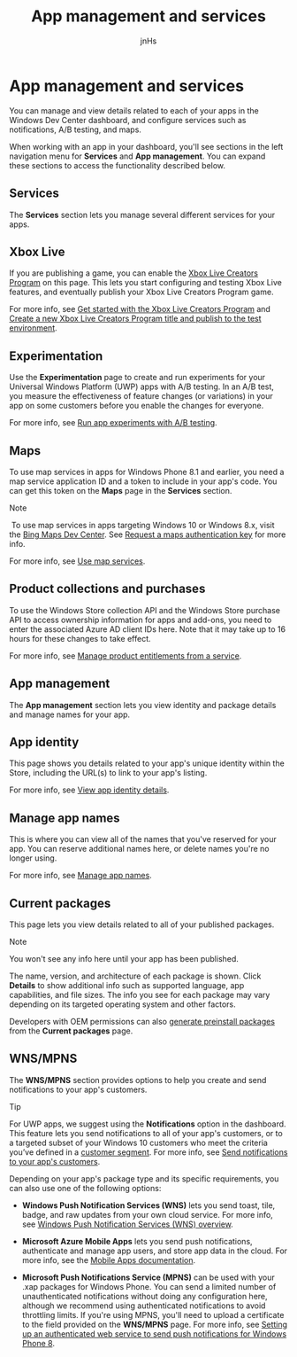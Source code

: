 ﻿---
author: jnHs
Description: Manage and view details related to each of your apps in the Windows Dev Center dashboard, and configure services such as A/B testing and maps.
title: App management and services
ms.assetid: 99DA2BC1-9B5D-4746-8BC0-EC723D516EEF
ms.author: wdg-dev-content
ms.date: 09/27/2017
ms.topic: article
ms.prod: windows
ms.technology: uwp
keywords: windows 10, uwp
---

# App management and services

You can manage and view details related to each of your apps in the Windows Dev Center dashboard, and configure services such as notifications, A/B testing, and maps.

When working with an app in your dashboard, you'll see sections in the left navigation menu for **Services** and **App management**. You can expand these sections to access the functionality described below.

## Services

The **Services** section lets you manage several different services for your apps.

## Xbox Live

If you are publishing a game, you can enable the [Xbox Live Creators Program](http://xbox.com/developers/creators-program) on this page. This lets you start configuring and testing Xbox Live features, and eventually publish your Xbox Live Creators Program game.

For more info, see [Get started with the Xbox Live Creators Program](../xbox-live/get-started-with-creators/get-started-with-xbox-live-creators.md) and [Create a new Xbox Live Creators Program title and publish to the test environment](../xbox-live/get-started-with-creators/create-and-test-a-new-creators-title.md).

## Experimentation

Use the **Experimentation** page to create and run experiments for your Universal Windows Platform (UWP) apps with A/B testing. In an A/B test, you measure the effectiveness of feature changes (or variations) in your app on some customers before you enable the changes for everyone.

For more info, see [Run app experiments with A/B testing](../monetize/run-app-experiments-with-a-b-testing.md).

## Maps

To use map services in apps for Windows Phone 8.1 and earlier, you need a map service application ID and a token to include in your app's code. You can get this token on the **Maps** page in the **Services** section.

> [!NOTE]
> To use map services in apps targeting Windows 10 or Windows 8.x, visit the [Bing Maps Dev Center](http://go.microsoft.com/fwlink/p/?LinkId=614880). See [Request a maps authentication key](https://msdn.microsoft.com/library/windows/apps/mt219694) for more info.

For more info, see [Use map services](use-map-services.md).

## Product collections and purchases

To use the Windows Store collection API and the Windows Store purchase API to access ownership information for apps and add-ons, you need to enter the associated Azure AD client IDs here. Note that it may take up to 16 hours for these changes to take effect.

For more info, see [Manage product entitlements from a service](../monetize/view-and-grant-products-from-a-service.md).

## App management

The **App management** section lets you view identity and package details and manage names for your app.

## App identity

This page shows you details related to your app's unique identity within the Store, including the URL(s) to link to your app's listing.

For more info, see [View app identity details](view-app-identity-details.md).

## Manage app names

This is where you can view all of the names that you've reserved for your app. You can reserve additional names here, or delete names you're no longer using.

For more info, see [Manage app names](manage-app-names.md).

## Current packages

This page lets you view details related to all of your published packages.

> [!NOTE]
> You won't see any info here until your app has been published.

The name, version, and architecture of each package is shown. Click **Details** to show additional info such as supported language, app capabilities, and file sizes. The info you see for each package may vary depending on its targeted operating system and other factors. 

Developers with OEM permissions can also [generate preinstall packages](generate-preinstall-packages-for-oems.md) from the **Current packages** page.

## WNS/MPNS

The **WNS/MPNS** section provides options to help you create and send notifications to your app's customers. 

> [!TIP]
> For UWP apps, we suggest using the **Notifications** option in the dashboard. This feature lets you send notifications to all of your app's customers, or to a targeted subset of your Windows 10 customers who meet the criteria you’ve defined in a [customer segment](create-customer-segments.md). For more info, see [Send notifications to your app's customers](send-push-notifications-to-your-apps-customers.md).

Depending on your app's package type and its specific requirements, you can also use one of the following options: 

-   **Windows Push Notification Services (WNS)** lets you send toast, tile, badge, and raw updates from your own cloud service. For more info, see [Windows Push Notification Services (WNS) overview](../controls-and-patterns/tiles-and-notifications-windows-push-notification-services--wns--overview.md).

-   **Microsoft Azure Mobile Apps** lets you send push notifications, authenticate and manage app users, and store app data in the cloud. For more info, see the [Mobile Apps documentation](http://go.microsoft.com/fwlink/p/?LinkId=221116).

-   **Microsoft Push Notifications Service (MPNS)** can be used with your .xap packages for Windows Phone. You can send a limited number of unauthenticated notifications without doing any configuration here, although we recommend using authenticated notifications to avoid throttling limits. If you're using MPNS, you'll need to upload a certificate to the field provided on the **WNS/MPNS** page. For more info, see [Setting up an authenticated web service to send push notifications for Windows Phone 8](http://go.microsoft.com/fwlink/p/?LinkId=528736).
 

 
